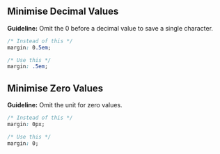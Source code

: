 ## Minimise Decimal Values

**Guideline:** Omit the 0 before a decimal value to save a single character.

```css
/* Instead of this */
margin: 0.5em;

/* Use this */
margin: .5em;
```

## Minimise Zero Values

**Guideline:** Omit the unit for zero values.

```css
/* Instead of this */
margin: 0px;

/* Use this */
margin: 0;
```